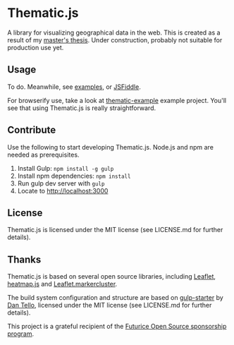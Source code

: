# Thematic.js

A library for visualizing geographical data in the web. This is created as a result of my [master's thesis](https://github.com/pyryk/thesis). Under construction, probably not suitable for production use yet.

## Usage

To do. Meanwhile, see [examples](tree/master/src/htdocs/examples), or [JSFiddle](http://jsfiddle.net/pyryk/bf48aq6o/).

For browserify use, take a look at [thematic-example](https://github.com/pyryk/thematic-example) example project. You'll see that using Thematic.js is really straightforward.

## Contribute

Use the following to start developing Thematic.js. Node.js and npm are needed as prerequisites.

1. Install Gulp: `npm install -g gulp`
2. Install npm dependencies: `npm install`
3. Run gulp dev server with `gulp`
4. Locate to [http://localhost:3000](http://localhost:3000)

## License

Thematic.js is licensed under the MIT license (see LICENSE.md for further details).

## Thanks

Thematic.js is based on several open source libraries, including [Leaflet](http://leafletjs.com), [heatmap.js](http://www.patrick-wied.at/static/heatmapjs/) and [Leaflet.markercluster](https://github.com/Leaflet/Leaflet.markercluster).

The build system configuration and structure are based on [gulp-starter](https://github.com/greypants/gulp-starter) by [Dan Tello](https://github.com/greypants), licensed under the MIT license (see LICENSE.md for further details).

This project is a grateful recipient of the [Futurice Open Source sponsorship program](http://futurice.com/blog/sponsoring-free-time-open-source-activities).